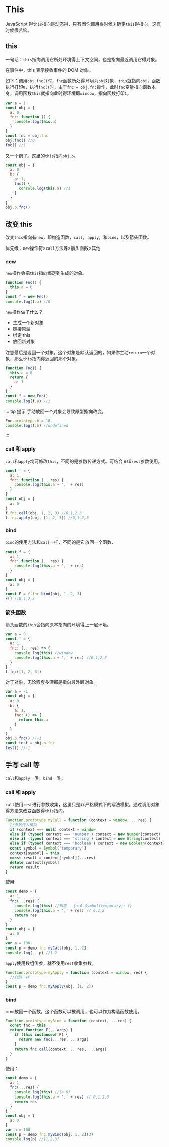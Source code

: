 # This

JavaScript 得`this`指向是动态得，只有当你调用得时候才确定`this`得指向，这有时候很苦恼。

## this

一句话：`this`指向调用它所处环境得上下文空间，也是指向最近调用它得对象。

在事件中，this 表示接收事件的 DOM 对象。

如下：调用`obj.fnc()`时，`fnc`函数所处得环境为`obj`对象，`this`就指向`obj`，函数执行打印`0`，执行`fnc()`时，由于`fnc = obj.fnc`操作，此时`fnc`变量指向函数本身，调用函数`this`就指向此时得环境即`window`，指向函数打印`1`。

```js
var a = 1
const obj = {
  a: 0,
  fnc: function () {
    console.log(this.a)
  }
}
const fnc = obj.fnc
obj.fnc() //0
fnc() //1
```

又一个例子。这里的`this`指向`obj.b`。

```js
const obj = {
  a: 0,
  b: {
    a: 1,
    fnc() {
      console.log(this.a) //1
    }
  }
}
obj.b.fnc()
```

## 改变 this

改变`this`指向有`new`，即构造函数，`call`，`apply`，和`bind`，以及箭头函数。

优先级：`new`操作符>`call`方法等>箭头函数>其他

### new

`new`操作会把`this`指向绑定到生成的对象。

```js
function Fnc() {
  this.a = 0
}
const f = new Fnc()
console.log(f.a) //0
```

`new`操作做了什么？

- 生成一个新对象
- 链接原型
- 绑定 this
- 放回新对象

注意最后是返回一个对象。这个对象是默认返回的，如果你主动`return`一个对象，那么`this`指向你返回的那个对象。

```js
function Fnc() {
  this.a = 0
  return {
    a: 1
  }
}
const f = new Fnc()
console.log(f.a) //1
```

::: tip 提示
手动放回一个对象会导致原型指向改变。

```js
Fnc.prototype.b = 10
console.log(f.b) //undefined
```

:::

### call 和 apply

`call`和`apply`均可修改`this`，不同的是参数传递方式。可结合 es6`rest`参数使用。

```js
const f = {
  a: 1,
  fnc: function (...res) {
    console.log(this.a + ',' + res)
  }
}
const obj = {
  a: 0
}
f.fnc.call(obj, 1, 2, 3) //0,1,2,3
f.fnc.apply(obj, [1, 2, 3]) //0,1,2,3
```

### bind

`bind`的使用方法和`call`一样，不同的是它放回一个函数，

```js
const f = {
  a: 1,
  fnc: function (...res) {
    console.log(this.a + ',' + res)
  }
}
const obj = {
  a: 0
}
const F = f.fnc.bind(obj, 1, 2, 3)
F() //0,1,2,3
```

### 箭头函数

箭头函数的`this`会指向原本指向的环境得上一层环境。

```js
var a = 0
const f = {
  a: 1,
  fnc: (...res) => {
    console.log(this) //window
    console.log(this.a + ',' + res) //0,1,2,3
  }
}
f.fnc([1, 2, 3])
```

对于对象，无论嵌套多深都是指向最外层对象。

```js
var a = -1
const obj = {
  a: 0,
  b: {
    a: 1,
    fnc: () => {
      return this.a
    }
  }
}
obj.b.fnc() //-1
const test = obj.b.fnc
test() //-1
```

## 手写 call 等

`call`和`apply`一类。`bind`一类。

### call 和 apply

`call`使用`rest`进行参数收集，这里只是非严格模式下的写法模拟。通过调用对象得方法来改变函数得`this`指向。

```js
Function.prototype.myCall = function (context = window, ...res) {
  //参数传入模拟
  if (context === null) context = window
  else if (typeof context === 'number') context = new Number(context)
  else if (typeof context === 'string') context = new String(context)
  else if (typeof context === 'boolean') context = new Boolean(context)
  const symbol = Symbol('temporary')
  context[symbol] = this
  const result = context[symbol](...res)
  delete context[symbol]
  return result
}
```

使用:

```js
const demo = {
  a: 1,
  fnc(...res) {
    console.log(this) //瑕疵   {a:0,Symbol(temporary): f}
    console.log(this.a + ',' + res) // 0,1,2
    return res
  }
}
const obj = {
  a: 0
}
var a = 100
const p = demo.fnc.myCall(obj, 1, 2)
console.log(...p) //1 2
```

`apply`使用数组传参，就不使用`rest`收集参数。

```js
Function.prototype.myApply = function (context = window, res) {
  //代码一样
}
const p = demo.fnc.myApply(obj, [1, 2])
```

### bind

`bind`放回一个函数，这个函数可以被调用，也可以作为构造函数使用。

```js
Function.prototype.myBind = function (context, ...res) {
  const fnc = this
  return function F(...args) {
    if (this instanceof F) {
      return new fnc(...res, ...args)
    }
    return fnc.call(context, ...res, ...args)
  }
}
```

使用：

```js
const demo = {
  a: 1,
  fnc(...res) {
    console.log(this) //{a:0}
    console.log(this.a + ',' + res) // 0,1,2,3
    return res
  }
}
const obj = {
  a: 0
}
var a = 100
const p = demo.fnc.myBind(obj, 1, 2)(3)
console.log(p) //[1,2,3]
```
